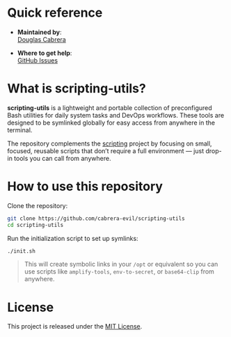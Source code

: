 <!--

********************************************************************************

WARNING:

    DO NOT EDIT "scripting-utils/README.md"

    IT IS PARTIALLY AUTO-GENERATED

    (based on scripts, usage examples, and init logic)

********************************************************************************

-->

# Quick reference

- **Maintained by**:  
  [Douglas Cabrera](https://github.com/cabrera-evil)

- **Where to get help**:  
  [GitHub Issues](https://github.com/cabrera-evil/scripting-utils/issues)

# What is scripting-utils?

**scripting-utils** is a lightweight and portable collection of preconfigured Bash utilities for daily system tasks and DevOps workflows. These tools are designed to be symlinked globally for easy access from anywhere in the terminal.

The repository complements the [scripting](https://github.com/cabrera-evil/scripting) project by focusing on small, focused, reusable scripts that don’t require a full environment — just drop-in tools you can call from anywhere.

# How to use this repository

Clone the repository:

```bash
git clone https://github.com/cabrera-evil/scripting-utils
cd scripting-utils
```

Run the initialization script to set up symlinks:

```bash
./init.sh
```

> This will create symbolic links in your `/opt` or equivalent so you can use scripts like `amplify-tools`, `env-to-secret`, or `base64-clip` from anywhere.

# License

This project is released under the [MIT License](https://github.com/cabrera-evil/scripting-utils/blob/master/LICENSE).
